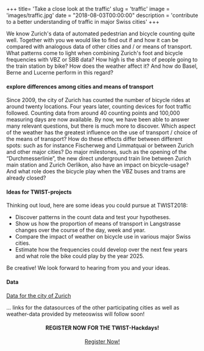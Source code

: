 +++
title= 'Take a close look at the traffic'
slug = 'traffic'
image = 'images/traffic.jpg'
date = "2018-08-03T00:00:00"
description = 'contribute to a better understanding of traffic in major Swiss cities'
+++

We know Zurich's data of automated pedestrian and bicycle counting quite well. Together with you we would like to find out if and how it can be compared with analogous data of other cities and / or means of transport. What patterns come to light when combining Zurich's foot and bicycle frequencies with VBZ or SBB data? How high is the share of people going to the train station by bike? How does the weather affect it? And how do Basel, Berne and Lucerne perform in this regard?

#### explore differences among cities and means of transport
 
Since 2009, the city of Zurich has counted the number of bicycle rides at around twenty locations. Four years later, counting devices for foot traffic followed. Counting data from around 40 counting points and 100,000 measuring days are now available. By now, we have been able to answer many relevant questions, but there is much more to discover. Which aspect of the weather has the greatest influence on the use of transport / choice of the means of transport? How do these effects differ between different spots: such as for instance Fischerweg and Limmatquai or between Zurich and other major cities? Do major milestones, such as the opening of the “Durchmesserlinie”, the new direct underground train line between Zurich main station and Zurich Oerlikon, also have an impact on bicycle-usage? And what role does the bicycle play when the VBZ buses and trams are already closed?

#### Ideas for TWIST-projects
 
Thinking out loud, here are some ideas you could pursue at TWIST2018:
 
-  Discover patterns in the count data and test your hypotheses.
-  Show us how the proportion of means of transport in Langstrasse changes over the course of the day, week and year.
- Compare the impact of weather on bicycle use in various major Swiss cities.
- Estimate how the frequencies could develop over the next few years and what role the bike could play by the year 2025.
 
Be creative! We look forward to hearing from you and your ideas.

#### Data

[Data for the city of Zurich](https://data.stadt-zuerich.ch/dataset/verkehrszaehlungen-werte-fussgaenger-velo)

... links for the datasources of the other participating cities as well as weather-data provided by meteoswiss will follow soon!

<center><h4>REGISTER NOW FOR THE TWIST-Hackdays!</h4></center>

<center><a target="_blank" href="https://www.eventbrite.de/e/twist-2018-tickets-44099503803" class="button back alt2">Register Now!</a></center>

